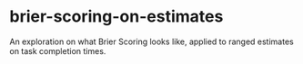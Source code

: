# brier-scoring-on-estimates
An exploration on what Brier Scoring looks like, applied to ranged estimates on task completion times.
